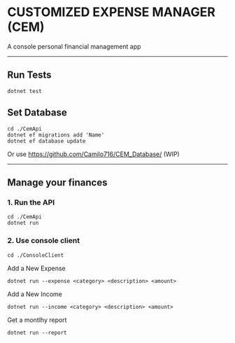# CUSTOMIZED EXPENSE MANAGER (CEM)

A console personal financial management app

-------------------------
## Run Tests
```
dotnet test
```

## Set Database
```
cd ./CemApi
dotnet ef migrations add 'Name'
dotnet ef database update
```
Or use https://github.com/Camilo716/CEM_Database/ (WIP)

-------------------------
## Manage your finances
### 1. Run the API
```
cd ./CemApi
dotnet run
```

### 2. Use console client
```
cd ./ConsoleClient
```
Add a New Expense
```
dotnet run --expense <category> <description> <amount>
```

Add a New Income
```
dotnet run --income <category> <description> <amount>
```

Get a montlhy report
```
dotnet run --report
```

